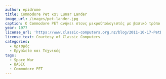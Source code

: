 ```yaml
---
author: epidrome
title: Commodore Pet και Lunar Lander 
image_url: /images/pet-lander.jpg
caption: Ο Commodore PET ανήκει στους μικρούπολογιστές με βασικό τρόπο διάδρασης την γλώσσα BASIC, αλλά θεωρείται και ο πρώτος ολοκληρωμένος προσωπικός υπολογιστής, γιατί ήταν διαθέσιμος σε ενιαία μορφή, με ενσωματωμένο κασετόφωνο στην αρχική έκδοση. Όπως οι πρώτοι κεντρικοί υπολογιστές, έτσι και ο PET, χρησιμοποιήθηκε για την εκτέλεση και ανάπτυξη βίντεοπαιχνιδιών.  
year: 1977 
license_url: 'https://www.classic-computers.org.nz/blog/2011-10-17-PetDisk.htm' 
license_text: Courtesy of Classic Computers 
categories:
  - Ορισμός 
  - Εργαλεία και Τεχνικές 
tags:
  - Space War 
  - BASIC
  - Commodore PET
---
```

